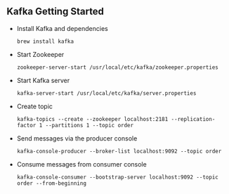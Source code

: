 
## Kafka Getting Started

* Install Kafka and dependencies
  ```
  brew install kafka
  ```


* Start Zookeeper
  ```
  zookeeper-server-start /usr/local/etc/kafka/zookeeper.properties
  ```


 * Start Kafka server
   ```
   kafka-server-start /usr/local/etc/kafka/server.properties
   ```


 * Create topic
   ```
   kafka-topics --create --zookeeper localhost:2181 --replication-factor 1 --partitions 1 --topic order
   ```
 
 
 * Send messages via the producer console
   ```
   kafka-console-producer --broker-list localhost:9092 --topic order
   ```


 * Consume messages from consumer console
   ```
   kafka-console-consumer --bootstrap-server localhost:9092 --topic order --from-beginning
   ```
